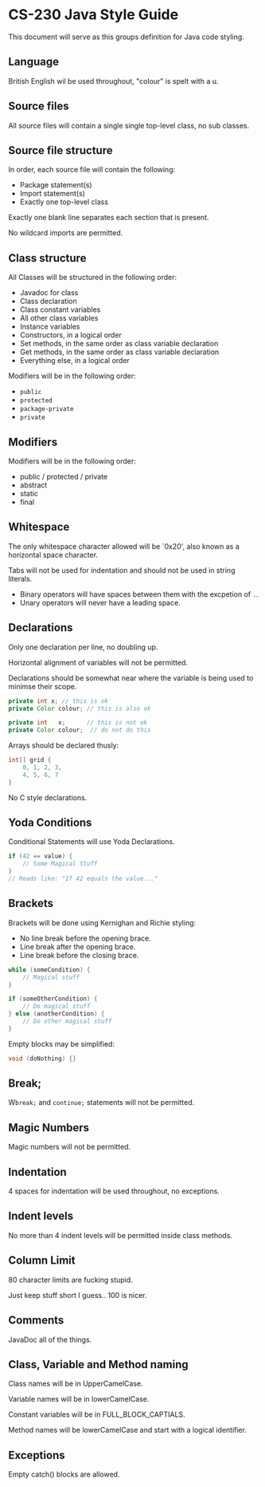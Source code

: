 # CS-230 Java Style Guide

This document will serve as this groups definition for Java code styling.

## Language

British English wil be used throughout, "colour" is spelt with a u.

## Source files

All source files will contain a single single top-level class, no sub classes.

## Source file structure

In order, each source file will contain the following:

* Package statement(s)
* Import statement(s)
* Exactly one top-level class

Exactly one blank line separates each section that is present.

No wildcard imports are permitted.

## Class structure

All Classes will be structured in the following order:

* Javadoc for class
* Class declaration
* Class constant variables
* All other class variables
* Instance variables
* Constructors, in a logical order
* Set methods, in the same order as class variable declaration
* Get methods, in the same order as class variable declaration
* Everything else, in a logical order

Modifiers will be in the following order:

* `public`
* `protected`
* `package-private`
* `private`

## Modifiers

Modifiers will be in the following order:

* public / protected / private
* abstract
* static
* final

## Whitespace

The only whitespace character allowed will be `0x20', also known as a horizontal space character.

Tabs will not be used for indentation and should not be used in string literals.

* Binary operators will have spaces between them with the excpetion of `.`.
* Unary operators will never have a leading space.

## Declarations

Only one declaration per line, no doubling up.

Horizontal alignment of variables will not be permitted.

Declarations should be somewhat near where the variable is being used to minimse their scope.

```java
private int x; // this is ok
private Color colour; // this is also ok

private int   x;      // this is not ok
private Color colour;  // do not do this
```

Arrays should be declared thusly:

```java
int[] grid {
    0, 1, 2, 3,
    4, 5, 6, 7
}
```

No C style declarations.

## Yoda Conditions

Conditional Statements will use Yoda Declarations.

```java
if (42 == value) {
    // Some Magical Stuff
}
// Reads like: "If 42 equals the value..."
```

## Brackets

Brackets will be done using Kernighan and Richie styling:

* No line break before the opening brace.
* Line break after the opening brace.
* Line break before the closing brace.

```java
while (someCondition) {
    // Magical stuff
}

if (someOtherCondition) {
    // Do magical stuff
} else (anotherCondition) {
    // Do other magical stuff
}
```

Empty blocks may be simplified:

```java
void (doNothing) {}
```

## Break;

W`break;` and `continue;` statements will not be permitted.

## Magic Numbers

Magic numbers will not be permitted.

## Indentation

4 spaces for indentation will be used throughout, no exceptions.

## Indent levels

No more than 4 indent levels will be permitted inside class methods.

## Column Limit

80 character limits are fucking stupid.

Just keep stuff short I guess.. 100 is nicer.

## Comments

JavaDoc all of the things.

## Class, Variable and Method naming

Class names will be in UpperCamelCase.

Variable names will be in lowerCamelCase.

Constant variables will be in FULL_BLOCK_CAPTIALS.

Method names will be lowerCamelCase and start with a logical identifier.

## Exceptions

Empty catch() blocks are allowed.